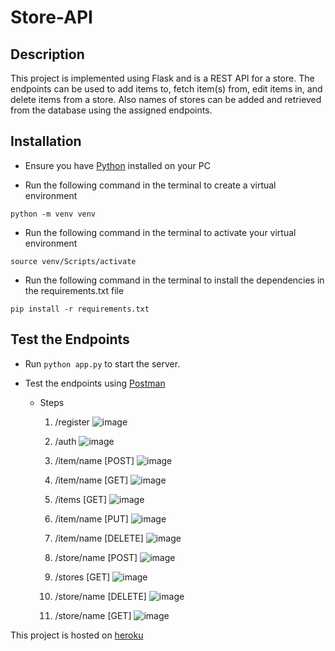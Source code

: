 # Store-API

## Description
This project is implemented using Flask and is a REST API for a store. 
The endpoints can be used to add items to, fetch item(s) from, edit items in, and delete items from a store.
Also names of stores can be added and retrieved from the database using the assigned endpoints.

## Installation
-   Ensure you have [Python](www.python.org) installed on your PC
  
-   Run the following command in the terminal to create a virtual environment 
```
python -m venv venv
```

-   Run the following command in the terminal to activate your virtual environment
 ``` 
 source venv/Scripts/activate
```

-   Run the following command in the terminal to install the dependencies in the requirements.txt file
``` 
pip install -r requirements.txt
```

## Test the Endpoints

-   Run ``` python app.py ``` to start the server.

-   Test the endpoints using [Postman](https://app.getpostman.com/join-team?invite_code=d692faed7a5db8bdd2b7dadfd55a34cb&ws=85327001-f59e-4ad1-be89-49d0afa6456f)

    -   Steps
  
        1.  /register
            ![image](https://user-images.githubusercontent.com/49791498/103707288-a240ed80-4fae-11eb-88c2-939d067ad610.png)

        2.  /auth
            ![image](https://user-images.githubusercontent.com/49791498/103707174-79b8f380-4fae-11eb-8bf2-7f5ad9ad30aa.png)

        3. /item/name [POST]
            ![image](https://user-images.githubusercontent.com/49791498/103707825-a588a900-4faf-11eb-9e72-28393684fd44.png)

        4. /item/name [GET]
            ![image](https://user-images.githubusercontent.com/49791498/103708116-3cedfc00-4fb0-11eb-81d3-d1bf1f2c7943.png)

        5.  /items [GET]
            ![image](https://user-images.githubusercontent.com/49791498/103708479-f2b94a80-4fb0-11eb-9bf6-a63654317590.png)
        
        6.  /item/name [PUT]
            ![image](https://user-images.githubusercontent.com/49791498/104425860-74950f00-5581-11eb-8bd7-b5a17e093055.png)
        
        7.  /item/name [DELETE]
            ![image](https://user-images.githubusercontent.com/49791498/104426181-e2d9d180-5581-11eb-9331-b7bc12e42e52.png)

        8.  /store/name [POST]
            ![image](https://user-images.githubusercontent.com/49791498/104423201-17e42500-557e-11eb-9ea5-ae83fa233769.png)

        9. /stores [GET]
            ![image](https://user-images.githubusercontent.com/49791498/104423353-46620000-557e-11eb-9df2-1e50f0747e89.png)

        10. /store/name [DELETE]
            ![image](https://user-images.githubusercontent.com/49791498/104424417-a0af9080-557f-11eb-9a48-bead079cd76b.png)
        
        11. /store/name [GET]
            ![image](https://user-images.githubusercontent.com/49791498/104425294-cc7f4600-5580-11eb-82fb-601c4d69ce67.png)
 
 This project is hosted on [heroku](https://my-shops.herokuapp.com/)
 


